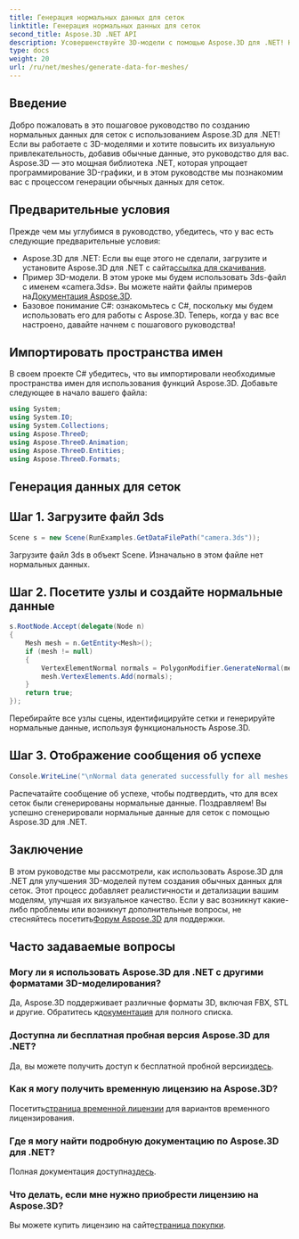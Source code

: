 ```yaml
---
title: Генерация нормальных данных для сеток
linktitle: Генерация нормальных данных для сеток
second_title: Aspose.3D .NET API
description: Усовершенствуйте 3D-модели с помощью Aspose.3D для .NET! Научитесь генерировать нормальные данные для сеток в этом пошаговом руководстве. Реализм встречается с простотой.
type: docs
weight: 20
url: /ru/net/meshes/generate-data-for-meshes/
---
```

## Введение
Добро пожаловать в это пошаговое руководство по созданию нормальных данных для сеток с использованием Aspose.3D для .NET! Если вы работаете с 3D-моделями и хотите повысить их визуальную привлекательность, добавив обычные данные, это руководство для вас. Aspose.3D — это мощная библиотека .NET, которая упрощает программирование 3D-графики, и в этом руководстве мы познакомим вас с процессом генерации обычных данных для сеток.
## Предварительные условия
Прежде чем мы углубимся в руководство, убедитесь, что у вас есть следующие предварительные условия:
-  Aspose.3D для .NET: Если вы еще этого не сделали, загрузите и установите Aspose.3D для .NET с сайта[ссылка для скачивания](https://releases.aspose.com/3d/net/).
-  Пример 3D-модели. В этом уроке мы будем использовать 3ds-файл с именем «camera.3ds». Вы можете найти файлы примеров на[Документация Aspose.3D](https://reference.aspose.com/3d/net/).
- Базовое понимание C#: ознакомьтесь с C#, поскольку мы будем использовать его для работы с Aspose.3D.
Теперь, когда у вас все настроено, давайте начнем с пошагового руководства!
## Импортировать пространства имен
В своем проекте C# убедитесь, что вы импортировали необходимые пространства имен для использования функций Aspose.3D. Добавьте следующее в начало вашего файла:
```csharp
using System;
using System.IO;
using System.Collections;
using Aspose.ThreeD;
using Aspose.ThreeD.Animation;
using Aspose.ThreeD.Entities;
using Aspose.ThreeD.Formats;
```
## Генерация данных для сеток
## Шаг 1. Загрузите файл 3ds
```csharp
Scene s = new Scene(RunExamples.GetDataFilePath("camera.3ds"));
```
Загрузите файл 3ds в объект Scene. Изначально в этом файле нет нормальных данных.
## Шаг 2. Посетите узлы и создайте нормальные данные
```csharp
s.RootNode.Accept(delegate(Node n)
{
    Mesh mesh = n.GetEntity<Mesh>();
    if (mesh != null)
    {
        VertexElementNormal normals = PolygonModifier.GenerateNormal(mesh);
        mesh.VertexElements.Add(normals);
    }
    return true;
});
```
Перебирайте все узлы сцены, идентифицируйте сетки и генерируйте нормальные данные, используя функциональность Aspose.3D.
## Шаг 3. Отображение сообщения об успехе
```csharp
Console.WriteLine("\nNormal data generated successfully for all meshes.");
```
Распечатайте сообщение об успехе, чтобы подтвердить, что для всех сеток были сгенерированы нормальные данные.
Поздравляем! Вы успешно сгенерировали нормальные данные для сеток с помощью Aspose.3D для .NET.
## Заключение
В этом руководстве мы рассмотрели, как использовать Aspose.3D для .NET для улучшения 3D-моделей путем создания обычных данных для сеток. Этот процесс добавляет реалистичности и детализации вашим моделям, улучшая их визуальное качество.
 Если у вас возникнут какие-либо проблемы или возникнут дополнительные вопросы, не стесняйтесь посетить[Форум Aspose.3D](https://forum.aspose.com/c/3d/18) для поддержки.
## Часто задаваемые вопросы
### Могу ли я использовать Aspose.3D для .NET с другими форматами 3D-моделирования?
Да, Aspose.3D поддерживает различные форматы 3D, включая FBX, STL и другие. Обратитесь к[документация](https://reference.aspose.com/3d/net/) для полного списка.
### Доступна ли бесплатная пробная версия Aspose.3D для .NET?
 Да, вы можете получить доступ к бесплатной пробной версии[здесь](https://releases.aspose.com/).
### Как я могу получить временную лицензию на Aspose.3D?
 Посетить[страница временной лицензии](https://purchase.aspose.com/temporary-license/) для вариантов временного лицензирования.
### Где я могу найти подробную документацию по Aspose.3D для .NET?
 Полная документация доступна[здесь](https://reference.aspose.com/3d/net/).
### Что делать, если мне нужно приобрести лицензию на Aspose.3D?
 Вы можете купить лицензию на сайте[страница покупки](https://purchase.aspose.com/buy).